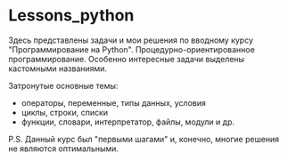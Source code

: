 # Lessons_python
Здесь представлены задачи и мои решения по вводному курсу "Программирование на Python". Процедурно-ориентированное программирование.
Особенно интересные задачи выделены кастомными названиями.

Затронутые основные темы:
- операторы, переменные, типы данных, условия
- циклы, строки, списки
- функции, словари, интерпретатор, файлы, модули и др.

P.S. Данный курс был "первыми шагами" и, конечно, многие решения не являются оптимальными.
